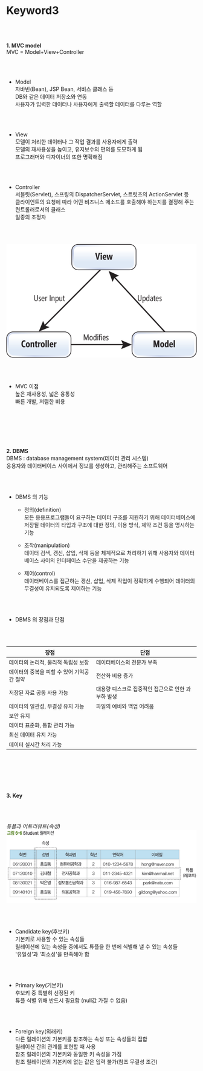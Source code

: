 Keyword3
================

<br><br>

**1. MVC model** <br> MVC = Model+View+Controller

<br><br>

-   Model <br> 자바빈(Bean), JSP Bean, 서비스 클래스 등 <br> DB와 같은 데이터 저장소와 연동 <br> 사용자가 입력한 데이터나 사용자에게 출력할 데이터를 다루는 역할

<br><br>

-   View <br> 모델이 처리한 데이터나 그 작업 결과를 사용자에게 출력 <br> 모델의 재사용성을 높이고, 유지보수의 편의를 도모하게 됨 <br> 프로그래머와 디자이너의 또한 명확해짐

<br><br>

-   Controller <br> 서블릿(Servlet), 스프링의 DispatcherServlet, 스트럿츠의 ActionServlet 등 <br> 클라이언트의 요청에 따라 어떤 비즈니스 메소드를 호출해야 하는지를 결정해 주는 컨트롤러로서의 클래스 <br> 일종의 조정자

<br><br>

![](MVC%20model.png)

<br><br>

-   MVC 이점 <br> 높은 재사용성, 넓은 융통성 <br> 빠른 개발, 저렴한 비용

<br><br><br><br><br>

**2. DBMS** <br> DBMS : database management system(데이터 관리 시스템) <br> 응용자와 데이터베이스 사이에서 정보를 생성하고, 관리해주는 소프트웨어

<br><br>

-   DBMS 의 기능
    -   정의(definition) <br> 모든 응용프로그램들이 요구하는 데이터 구조를 지원하기 위해 데이터베이스에 저장될 데이터의 타입과 구조에 대한 정의, 이용 방식, 제약 조건 등을 명시하는 기능

    -   조작(manipulation) <br> 데이터 검색, 갱신, 삽입, 삭제 등을 체계적으로 처리하기 위해 사용자와 데이터베이스 사이의 인터페이스 수단을 제공하는 기능

    -   제어(control) <br> 데이터베이스를 접근하는 갱신, 삽입, 삭제 작업이 정확하게 수행되어 데이터의 무결성이 유지되도록 제어하는 기능

<br><br>

-   DBMS 의 장점과 단점

<br><br>

| 장점                                       | 단점                                               |
|--------------------------------------------|----------------------------------------------------|
| 데이터의 논리적, 물리적 독립성 보장        | 데이터베이스의 전문가 부족                         |
| 데이터의 중복을 피할 수 있어 기억공간 절약 | 전산화 비용 증가                                   |
| 저장된 자료 공동 사용 가능                 | 대용량 디스크로 집중적인 접근으로 인한 과부하 발생 |
| 데이터의 일관성, 무결성 유지 가능          | 파일의 예비와 백업 어려움                          |
| 보안 유지                                  |                                                    |
| 데이터 표준화, 통합 관리 가능              |                                                    |
| 최신 데이터 유지 가능                      |                                                    |
| 데이터 실시간 처리 가능                    |                                                    |

<br><br><br><br><br>

**3. Key**

<br><br>

*튜플과 어트리뷰트(속성)* ![](database%20table.png)

<br><br>

-   Candidate key(후보키) <br> 기본키로 사용할 수 있는 속성들 <br> 릴레이션에 있는 속성들 중에서도 튜플을 한 번에 식별해 낼 수 있는 속성들 <br> '유일성'과 '최소성'을 만족해야 함

<br><br>

-   Primary key(기본키) <br> 후보키 중 특별히 선정된 키 <br> 튜플 식별 위해 반드시 필요함 (null값 가질 수 없음)

<br><br>

-   Foreign key(외래키) <br> 다른 릴레이션의 기본키를 참조하는 속성 또는 속성들의 집합 <br> 릴레이션 간의 관계를 표현할 때 사용 <br> 참조 릴레이션의 기본키와 동일한 키 속성을 가짐 <br> 참조 릴레이션의 기본키에 없는 값은 입력 불가(참조 무결성 조건)

<br><br><br><br><br><br>
